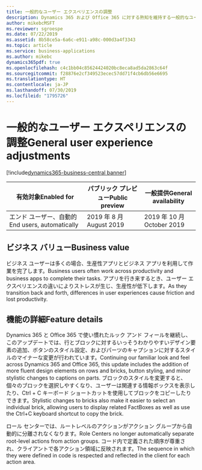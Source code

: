 ```yaml
---
title: 一般的なユーザー エクスペリエンスの調整
description: Dynamics 365 および Office 365 に対する熟知を維持する一般的なユーザー エクスペリエンスの調整。
author: mikebcMSFT
ms.reviewer: sgroespe
ms.date: 07/22/2019
ms.assetid: 8b58ce5a-6a6c-e911-a98c-000d3a4f3343
ms.topic: article
ms.service: business-applications
ms.author: mikebc
dynamics365pdf: true
ms.openlocfilehash: c4c1bb04c85624424020bc8eca8ad5da2863c64f
ms.sourcegitcommit: f28876e2cf349523ecec57dd71f4cb6db56e6695
ms.translationtype: HT
ms.contentlocale: ja-JP
ms.lasthandoff: 07/30/2019
ms.locfileid: "1795726"
---
```

# <a name="general-user-experience-adjustments"></a><span data-ttu-id="77ae8-103">一般的なユーザー エクスペリエンスの調整</span><span class="sxs-lookup"><span data-stu-id="77ae8-103">General user experience adjustments</span></span>
[!include[dynamics365-business-central banner](../includes/dynamics365-business-central.md)]

| <span data-ttu-id="77ae8-104">有効対象</span><span class="sxs-lookup"><span data-stu-id="77ae8-104">Enabled for</span></span>    |  <span data-ttu-id="77ae8-105">パブリック プレビュー</span><span class="sxs-lookup"><span data-stu-id="77ae8-105">Public preview</span></span> | <span data-ttu-id="77ae8-106">一般提供</span><span class="sxs-lookup"><span data-stu-id="77ae8-106">General availability</span></span> | 
| ---------- | ---------- |---------- |
|<span data-ttu-id="77ae8-107">エンド ユーザー、自動的</span><span class="sxs-lookup"><span data-stu-id="77ae8-107">End users, automatically</span></span>|<span data-ttu-id="77ae8-108">2019 年 8 月</span><span class="sxs-lookup"><span data-stu-id="77ae8-108">August 2019</span></span>| <span data-ttu-id="77ae8-109">2019 年 10 月</span><span class="sxs-lookup"><span data-stu-id="77ae8-109">October 2019</span></span>|


## <a name="business-value"></a><span data-ttu-id="77ae8-110">ビジネス バリュー</span><span class="sxs-lookup"><span data-stu-id="77ae8-110">Business value</span></span>
<!-- bv start -->
<span data-ttu-id="77ae8-111">ビジネス ユーザーは多くの場合、生産性アプリとビジネス アプリを利用して作業を完了します。</span><span class="sxs-lookup"><span data-stu-id="77ae8-111">Business users often work across productivity and business apps to complete their tasks.</span></span> <span data-ttu-id="77ae8-112">アプリを行き来するとき、ユーザー エクスペリエンスの違いによりストレスが生じ、生産性が低下します。</span><span class="sxs-lookup"><span data-stu-id="77ae8-112">As they transition back and forth, differences in user experiences cause friction and lost productivity.</span></span>
<!-- bv end -->



## <a name="feature-details"></a><span data-ttu-id="77ae8-113">機能の詳細</span><span class="sxs-lookup"><span data-stu-id="77ae8-113">Feature details</span></span>
<!--feature detail start -->
<span data-ttu-id="77ae8-114">Dynamics 365 と Office 365 で使い慣れたルック アンド フィールを継続し、このアップデートでは、行とブロックに対するいっそうわかりやすいデザイン要素の追加、ボタンのスタイル設定、およびパーツのキャプションに対するスタイルのマイナーな変更が行われています。</span><span class="sxs-lookup"><span data-stu-id="77ae8-114">Continuing our familiar look and feel across Dynamics 365 and Office 365, this update includes the addition of more fluent design elements on rows and bricks, button styling, and minor stylistic changes to captions on parts.</span></span> <span data-ttu-id="77ae8-115">ブロックのスタイルを変更すると、個々のブロックを選択しやすくなり、ユーザーは関連する情報ボックスを表示したり、Ctrl + C キーボード ショートカットを使用してブロックをコピーしたりできます。</span><span class="sxs-lookup"><span data-stu-id="77ae8-115">Stylistic changes to bricks also make it easier to select an individual brick, allowing users to display related FactBoxes as well as use the Ctrl+C keyboard shortcut to copy the brick.</span></span>

<span data-ttu-id="77ae8-116">ロール センターでは、ルートレベルのアクションがアクション グループから自動的に分離されなくなります。</span><span class="sxs-lookup"><span data-stu-id="77ae8-116">Role Centers no longer automatically separate root-level actions from action groups.</span></span> <span data-ttu-id="77ae8-117">コード内で定義された順序が尊重され、クライアントで各アクション領域に反映されます。</span><span class="sxs-lookup"><span data-stu-id="77ae8-117">The sequence in which they were defined in code is respected and reflected in the client for each action area.</span></span>
<!--feature detail end -->











